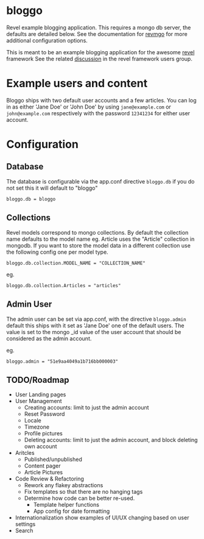 # bloggo

Revel example blogging application. This requires a mongo db server, the defaults are detailed below. See the documentation for [revmgo](https://github.com/jgraham909/revmgo "revmgo") for more additional configuration options.

This is meant to be an example blogging application for the awesome [revel](https://github.com/revel/revel "revel") framework
See the related [discussion](https://groups.google.com/forum/#!topic/revel-framework/-Uy98Bsm4y8 "google groups discussion") in the revel framework users group.

# Example users and content

Bloggo ships with two default user accounts and a few articles. You can log in as either 'Jane Doe' or 'John Doe' by using `jane@example.com` or `john@example.com` respectively with the password `12341234` for either user account.

# Configuration

## Database

The database is configurable via the app.conf directive `bloggo.db` if you do not set this it will default to "bloggo"

    bloggo.db = bloggo

## Collections

Revel models correspond to mongo collections. By default the collection name defaults to the model name eg. Article uses the "Article" collection in mongodb. If you want to store the model data in a different collection use the following config one per model type.

    bloggo.db.collection.MODEL_NAME = "COLLECTION_NAME"

eg.

    bloggo.db.collection.Articles = "articles"

## Admin User

The admin user can be set via app.conf, with the directive `bloggo.admin` default this ships with it set as 'Jane Doe' one of the default users. The value is set to the mongo _id value of the user account that should be considered as the admin account.

eg.

    bloggo.admin = "51e9aa4049a1b716bb000003"

## TODO/Roadmap

* User Landing pages
* User Management
    * Creating accounts: limit to just the admin account
    * Reset Password
    * Locale
    * Timezone
    * Profile pictures
    * Deleting accounts: limit to just the admin account, and block deleting own account
* Aritcles
    * Published/unpublished
    * Content pager
    * Article Pictures
* Code Review & Refactoring
    * Rework any flakey abstractions
    * Fix templates so that there are no hanging tags
    * Determine how code can be better re-used.
        * Template helper functions
        * App config for date formatting
* Internationalization show examples of UI/UX changing based on user settings
* Search
